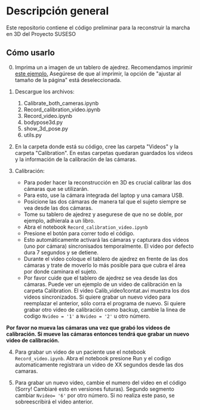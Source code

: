 # Descripción general
Este repositorio contiene el código preliminar para la reconstruir la marcha en 3D del Proyecto SUSESO

## Cómo usarlo
0. Imprima un a imagen de un tablero de ajedrez. Recomendamos imprimir [este ejemplo.](https://raw.githubusercontent.com/MarkHedleyJones/markhedleyjones.github.io/master/media/calibration-checkerboard-collection/Checkerboard-A3-35mm-8x6.pdf) Asegúrese de que al imprimir, la opción de "ajustar al tamaño de la página" está deseleccionada.
   
1. Descargue los archivos:
   1. Calibrate_both_cameras.ipynb
   2. Record_calibration_video.ipynb
   3. Record_video.ipynb
   4. bodypose3d.py
   5. show_3d_pose.py
   6. utils.py

2. En la carpeta donde está su código, cree las carpeta "Videos" y la carpeta "Calibration". En estas carpetas quedaran guardados los videos y la información de la calibración de las cámaras.

3. Calibración:
   - Para poder hacer la reconstrucción en 3D es crucial calibrar las dos cámaras que se utilizarán.
   - Para esto, use la cámara integrada del laptop y una camara USB.
   - Posicione las dos cámaras de manera tal que el sujeto siempre se vea desde las dos cámaras.
   - Tome su tablero de ajedrez y asegurese de que no se doble, por ejemplo, adhierala a un libro.
   - Abra el notebook `Record_calibration_video.ipynb`
   - Presione el botón para correr todo el código.
   - Esto automáticamente activará las cámaras y capturara dos videos (uno por cámara) sincronisados temporalmente. El video por defecto dura 7 segundos y se detiene.
   - Durante el video coloque el tablero de ajedrez en frente de las dos cámaras y trate de moverlo lo más posible para que cubra el área por donde caminara el sujeto.
   - Por favor cuide que el tablero de ajedrez se vea desde las dos cámaras.
    Puede ver un ejemplo de un video de calibración en la carpeta Calibration. El video Calib_video1contat.avi muestra los dos videos sincronizados.
   Si quiere grabar un nuevo video para reemplazar el anterior, sólo corra el programa de nuevo. Si quiere grabar otro video de calibración como backup, cambie la linea de codigo  `Nvideo = '1'` a `Nvideo = '2'` u otro número. 

**Por favor no mueva las cámaras una vez que grabó los videos de calibración. Si mueve las cámaras entonces tendrá que grabar un nuevo video de calibración.**

  4. Para grabar un video de un paciente use el notebook `Record_video.ipynb`. Abra el notebook presione Run y el codigo automaticamente registrara un video de XX segundos desde las dos camaras. 
     
  5. Para grabar un nuevo video, cambie el numero del video en el código (Sorry! Cambiaré esto en versiones futuras). Segundo segmento cambiar `Nvideo= '6'` por otro número. Si no realiza este paso, se sobreescribirá el video anterior. 
